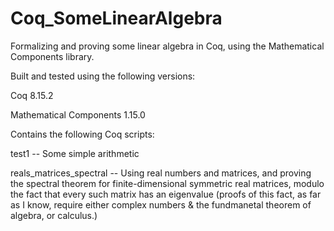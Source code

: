 # Coq_SomeLinearAlgebra
Formalizing and proving some linear algebra in Coq, using the Mathematical Components library.

Built and tested using the following versions:

Coq 8.15.2

Mathematical Components 1.15.0

Contains the following Coq scripts:

test1 -- Some simple arithmetic

reals_matrices_spectral -- Using real numbers and matrices, and proving the spectral theorem for finite-dimensional symmetric real matrices, modulo the fact that every such matrix has an eigenvalue (proofs of this fact, as far as I know, require either complex numbers & the fundmanetal theorem of algebra, or calculus.)
